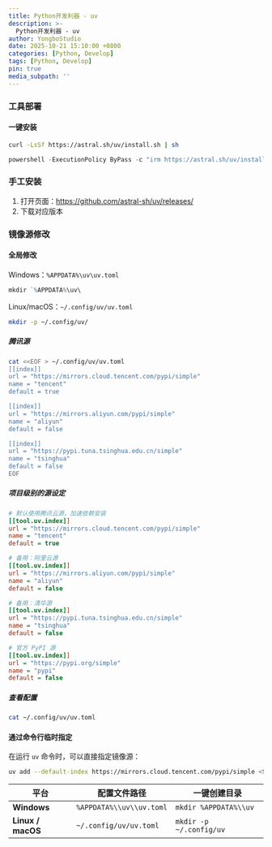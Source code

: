 ```yaml
---
title: Python开发利器 - uv
description: >-
  Python开发利器 - uv
author: YongboStudio
date: 2025-10-21 15:10:00 +0800
categories: [Python, Develop]
tags: [Python, Develop]
pin: true
media_subpath: ''
---
```


### 工具部署
#### 一键安装
```bash
curl -LsSf https://astral.sh/uv/install.sh | sh
```
```powershell
powershell -ExecutionPolicy ByPass -c "irm https://astral.sh/uv/install.ps1 | iex"
```

### 手工安装
1. 打开页面：https://github.com/astral-sh/uv/releases/
2. 下载对应版本

### 镜像源修改
#### 全局修改
Windows：`%APPDATA%\uv\uv.toml`
```powershell
mkdir `%APPDATA%\uv\
```

Linux/macOS：`~/.config/uv/uv.toml`
```bash
mkdir -p ~/.config/uv/
```
##### 腾讯源
```bash
cat <<EOF > ~/.config/uv/uv.toml
[[index]]
url = "https://mirrors.cloud.tencent.com/pypi/simple"
name = "tencent"
default = true

[[index]]
url = "https://mirrors.aliyun.com/pypi/simple"
name = "aliyun"
default = false

[[index]]
url = "https://pypi.tuna.tsinghua.edu.cn/simple"
name = "tsinghua"
default = false
EOF
```

##### 项目级别的源设定
```ini
# 默认使用腾讯云源，加速依赖安装
[[tool.uv.index]]
url = "https://mirrors.cloud.tencent.com/pypi/simple"
name = "tencent"
default = true

# 备用：阿里云源
[[tool.uv.index]]
url = "https://mirrors.aliyun.com/pypi/simple"
name = "aliyun"
default = false

# 备用：清华源
[[tool.uv.index]]
url = "https://pypi.tuna.tsinghua.edu.cn/simple"
name = "tsinghua"
default = false

# 官方 PyPI 源
[[tool.uv.index]]
url = "https://pypi.org/simple"
name = "pypi"
default = false

```

##### 查看配置
```bash
cat ~/.config/uv/uv.toml
```

#### 通过命令行临时指定
在运行 `uv` 命令时，可以直接指定镜像源：
```bash
uv add --default-index https://mirrors.cloud.tencent.com/pypi/simple <包名>
```


| 平台              | 配置文件路径             | 一键创建目录            |
| ----------------- | ------------------------ | ----------------------- |
| **Windows**       | `%APPDATA%\\uv\\uv.toml` | `mkdir %APPDATA%\\uv`   |
| **Linux / macOS** | `~/.config/uv/uv.toml`   | `mkdir -p ~/.config/uv` |
